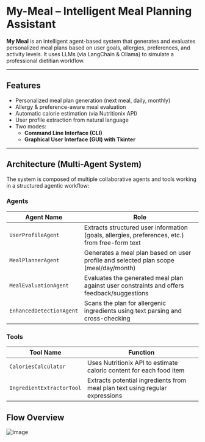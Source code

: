 # My-Meal – Intelligent Meal Planning Assistant

**My Meal** is an intelligent agent-based system that generates and evaluates personalized meal plans based on user goals, allergies, preferences, and activity levels. It uses LLMs (via LangChain & Ollama) to simulate a professional dietitian workflow.

---

## Features

- Personalized meal plan generation (next meal, daily, monthly)
- Allergy & preference-aware meal evaluation
- Automatic calorie estimation (via Nutritionix API)
- User profile extraction from natural language
- Two modes:
  - **Command Line Interface (CLI)**
  - **Graphical User Interface (GUI) with Tkinter**

---

## Architecture (Multi-Agent System)
The system is composed of multiple collaborative agents and tools working in a structured agentic workflow:
### Agents

| Agent Name             | Role                                                                 |
|------------------------|----------------------------------------------------------------------|
| `UserProfileAgent`     | Extracts structured user information (goals, allergies, preferences, etc.) from free-form text   |
| `MealPlannerAgent`     | Generates a meal plan based on user profile and selected plan scope (meal/day/month)             |
| `MealEvaluationAgent`  | Evaluates the generated meal plan against user constraints and offers feedback/suggestions   |
| `EnhancedDetectionAgent` | Scans the plan for allergenic ingredients using text parsing and cross-checking        |

### Tools

| Tool Name              | Function                                                              |
|------------------------|----------------------------------------------------------------------|
| `CaloriesCalculator`   | Uses Nutritionix API to estimate caloric content for each food item                          |
| `IngredientExtractorTool` | Extracts potential ingredients from meal plan text using regular expressions               |

## Flow Overview
![Image](https://github.com/user-attachments/assets/c3455a5a-86cb-4029-941d-90ac5408292f)
